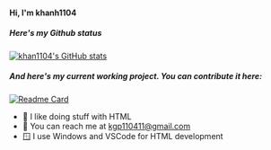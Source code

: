 #### Hi, I'm khanh1104
##### Here's my Github status
[![khan1104's GitHub stats](https://github-readme-stats.vercel.app/api?username=khanh1104)](https://github.com/anuraghazra/github-readme-stats&show_icons=true)
##### And here's my current working project. You can contribute it here:
[![Readme Card](https://github-readme-stats.vercel.app/api/pin/?username=khanh1104&repo=textleaf)](https://github.com/anuraghazra/github-readme-stats&show_icons=true)
* 📜 I like doing stuff with HTML
* 📧 You can reach me at kgp110411@gmail.com
* 🪟 I use Windows and VSCode for HTML development

